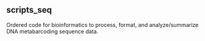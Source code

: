 ## scripts_seq

 Ordered code for bioinformatics to process, format, and analyze/summarize DNA metabarcoding sequence data.

